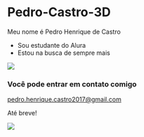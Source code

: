 # Pedro-Castro-3D

Meu nome é Pedro Henrique de Castro
 - Sou estudante do Alura 
 - Estou na busca de sempre mais
   
![](https://media1.tenor.com/m/HqxblUqGhM4AAAAC/jojo-all-star-battle-r-jojos-bizarre-adventure.gif)

### Você pode entrar em contato comigo
pedro.henrique.castro2017@gmail.com

Até breve!

![](https://media1.tenor.com/m/i46nEmsCh3MAAAAd/guizo-some-guizo.gif)
